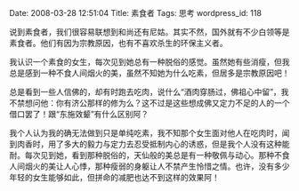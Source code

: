 Date: 2008-03-28 12:51:04
Title: 素食者
Tags: 思考
wordpress_id: 118

说到素食者，我们很容易联想到和尚还有尼姑。其实不然，国外就有不少白领等是素食者。他们有因为宗教原因，也有不喜欢杀生的环保主义者。

我认识一个素食的女生，每次见到她总有一种脱俗的感觉。虽然她有些消瘦，但我总是感到一种不食人间烟火的美，虽然不知她为什么吃素，但居多是宗教原因吧！

总是看到一些人信佛的，却有时跑去吃肉，说什么“酒肉穿肠过，佛祖心中留”，我不禁想问他：你有济公那样的修为么？这不过是这些想成佛又定力不足的人的一个借口罢了！跟“东施效颦”有什么区别阿？

我个人认为我的确无法做到只是单纯吃素，我不知那个女生面对他人在吃肉时，闻到肉香时，用了多大的毅力与定力去忍受抵制内心的诱惑，但是我个人没有这种能耐。每次见到她，看到那种脱俗的，天仙般的美总是有一种敬佩与动心。那种不食人间烟火的美让人心悸，那种瘦弱的身躯让人不禁产生怜惜之情。也许，没有多少年轻的女生能够如此，但拼命的减肥也达不到这样的效果阿！
